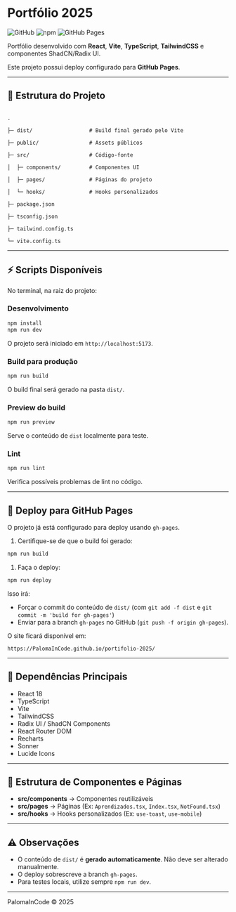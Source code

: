 # Portfólio 2025

![GitHub](https://img.shields.io/github/license/PalomaInCode/portifolio-2025)
![npm](https://img.shields.io/npm/v/vite_react_shadcn_ts)
![GitHub Pages](https://palomaincode.github.io/portifolio-2025/)

Portfólio desenvolvido com **React**, **Vite**, **TypeScript**, **TailwindCSS** e componentes ShadCN/Radix UI.

Este projeto possui deploy configurado para **GitHub Pages**.

---

## 🌳 Estrutura do Projeto

```

.

├─ dist/                  # Build final gerado pelo Vite

├─ public/                # Assets públicos

├─ src/                   # Código-fonte

│  ├─ components/         # Componentes UI

│  ├─ pages/              # Páginas do projeto

│  └─ hooks/              # Hooks personalizados

├─ package.json

├─ tsconfig.json

├─ tailwind.config.ts

└─ vite.config.ts

```

---

## ⚡ Scripts Disponíveis

No terminal, na raiz do projeto:

### Desenvolvimento

```bash
npm install
npm run dev

```

O projeto será iniciado em `http://localhost:5173`.

### Build para produção

```bash
npm run build

```

O build final será gerado na pasta `dist/`.

### Preview do build

```bash
npm run preview

```

Serve o conteúdo de `dist` localmente para teste.

### Lint

```bash
npm run lint

```

Verifica possíveis problemas de lint no código.

---

## 🚀 Deploy para GitHub Pages

O projeto já está configurado para deploy usando `gh-pages`.

1. Certifique-se de que o build foi gerado:

```bash
npm run build

```

1. Faça o deploy:

```bash
npm run deploy

```

Isso irá:

- Forçar o commit do conteúdo de `dist/` (com `git add -f dist` e `git commit -m 'build for gh-pages'`)
- Enviar para a branch `gh-pages` no GitHub (`git push -f origin gh-pages`).

O site ficará disponível em:

```
https://PalomaInCode.github.io/portifolio-2025/

```

---

## 🧩 Dependências Principais

- React 18
- TypeScript
- Vite
- TailwindCSS
- Radix UI / ShadCN Components
- React Router DOM
- Recharts
- Sonner
- Lucide Icons

---

## 📂 Estrutura de Componentes e Páginas

- **src/components** → Componentes reutilizáveis
- **src/pages** → Páginas (Ex: `Aprendizados.tsx`, `Index.tsx`, `NotFound.tsx`)
- **src/hooks** → Hooks personalizados (Ex: `use-toast`, `use-mobile`)

---

## ⚠️ Observações

- O conteúdo de `dist/` é **gerado automaticamente**. Não deve ser alterado manualmente.
- O deploy sobrescreve a branch `gh-pages`.
- Para testes locais, utilize sempre `npm run dev`.

---

PalomaInCode © 2025
